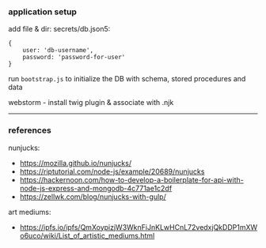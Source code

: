 ### application setup

add file & dir: secrets/db.json5:

```json5
{
    user: 'db-username',
    password: 'password-for-user'
}
```

run `bootstrap.js` to initialize the DB with schema, stored procedures and data

webstorm - install twig plugin & associate with .njk

---

### references
nunjucks:
- https://mozilla.github.io/nunjucks/
- https://riptutorial.com/node-js/example/20689/nunjucks
- https://hackernoon.com/how-to-develop-a-boilerplate-for-api-with-node-js-express-and-mongodb-4c771ae1c2df
- https://zellwk.com/blog/nunjucks-with-gulp/


art mediums:
- https://ipfs.io/ipfs/QmXoypizjW3WknFiJnKLwHCnL72vedxjQkDDP1mXWo6uco/wiki/List_of_artistic_mediums.html
